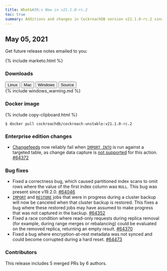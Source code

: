 ```yaml
---
title: What&#39;s New in v21.1.0-rc.2
toc: true
summary: Additions and changes in CockroachDB version v21.1.0-rc.2 since version v21.1.0-rc.1
---
```


## May 05, 2021

Get future release notes emailed to you:

{% include marketo.html %}

### Downloads

<div id="os-tabs" class="filters clearfix">
    <a href="https://binaries.cockroachdb.com/cockroach-v21.1.0-rc.2.linux-amd64.tgz"><button id="linux" class="filter-button" data-scope="linux" data-eventcategory="linux-binary-release-notes">Linux</button></a>
    <a href="https://binaries.cockroachdb.com/cockroach-v21.1.0-rc.2.darwin-10.9-amd64.tgz"><button id="mac" class="filter-button" data-scope="mac" data-eventcategory="mac-binary-release-notes">Mac</button></a>
    <a href="https://binaries.cockroachdb.com/cockroach-v21.1.0-rc.2.windows-6.2-amd64.zip"><button id="windows" class="filter-button" data-scope="windows" data-eventcategory="windows-binary-release-notes">Windows</button></a>
    <a href="https://binaries.cockroachdb.com/cockroach-v21.1.0-rc.2.src.tgz"><button id="source" class="filter-button" data-scope="source" data-eventcategory="source-release-notes">Source</button></a>
</div>

<section class="filter-content" data-scope="windows">
{% include windows_warning.md %}
</section>

### Docker image

{% include copy-clipboard.html %}
~~~shell
$ docker pull cockroachdb/cockroach-unstable:v21.1.0-rc.2
~~~

### Enterprise edition changes

- [Changefeeds](../v21.1/change-data-capture.html) now reliably fail when [`IMPORT INTO`](../v21.1/import-into.html) is run against a targeted table, as change data capture is [not supported](../v21.1/known-limitations.html#change-data-capture) for this action. [#64372][#64372]

### Bug fixes

- Fixed a correctness bug, which caused partitioned index scans to omit rows where the value of the first index column was `NULL`. This bug was present since v19.2.0. [#64046][#64046]
- [`IMPORT`](../v21.1/import.html) and [`RESTORE`](../v21.1/restore.html) jobs that were in progress during a cluster backup will now be canceled when that cluster backup is restored. This fixes a bug where these restored jobs may have assumed to make progress that was not captured in the backup. [#64352][#64352]
- Fixed a race condition where read-only requests during replica removal (for example, during range merges or rebalancing) could be evaluated on the removed replica, returning an empty result. [#64370][#64370]
- Fixed a bug where encryption-at-rest metadata was not synced and could become corrupted during a hard reset. [#64473][#64473]

### Contributors

This release includes 5 merged PRs by 6 authors.

[#64046]: https://github.com/cockroachdb/cockroach/pull/64046
[#64352]: https://github.com/cockroachdb/cockroach/pull/64352
[#64370]: https://github.com/cockroachdb/cockroach/pull/64370
[#64372]: https://github.com/cockroachdb/cockroach/pull/64372
[#64473]: https://github.com/cockroachdb/cockroach/pull/64473